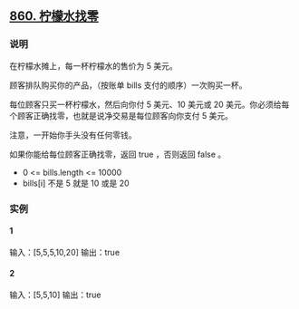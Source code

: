 ## [860. 柠檬水找零](https://leetcode-cn.com/problems/lemonade-change/)

### 说明
在柠檬水摊上，每一杯柠檬水的售价为 5 美元。

顾客排队购买你的产品，（按账单 bills 支付的顺序）一次购买一杯。

每位顾客只买一杯柠檬水，然后向你付 5 美元、10 美元或 20 美元。你必须给每个顾客正确找零，也就是说净交易是每位顾客向你支付 5 美元。

注意，一开始你手头没有任何零钱。

如果你能给每位顾客正确找零，返回 true ，否则返回 false 。

* 0 <= bills.length <= 10000
* bills[i] 不是 5 就是 10 或是 20

### 实例
#### 1
输入：[5,5,5,10,20]
输出：true

#### 2
输入：[5,5,10]
输出：true
